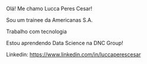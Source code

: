 Olá! Me chamo Lucca Peres Cesar!

Sou um trainee da Americanas S.A.

Trabalho com tecnologia

Estou aprendendo Data Science na DNC Group!

Linkedin: https://www.linkedin.com/in/luccaperescesar
